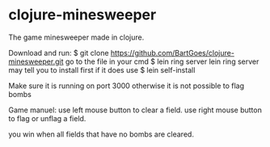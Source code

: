 clojure-minesweeper
===================

The game minesweeper made in clojure.


Download and run:
$ git clone https://github.com/BartGoes/clojure-minesweeper.git
go to the file in your cmd
$ lein ring server
lein ring server may tell you to install first if it does use
$ lein self-install

Make sure it is running on port 3000 otherwise it is not possible to flag bombs

Game manuel:
use left mouse button to clear a field.
use right mouse button to flag or unflag a field.

you win when all fields that have no bombs are cleared.
